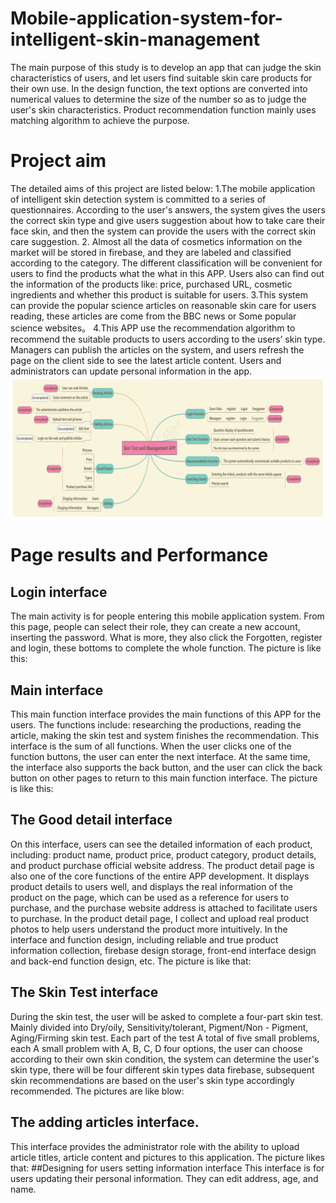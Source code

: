 # Mobile-application-system-for-intelligent-skin-management
The main purpose of this study is to develop an app that can judge the skin characteristics of users, and let users find suitable skin care products for their own use. In the design function, the text options are converted into numerical values to determine the size of the number so as to judge the user's skin characteristics. Product recommendation function mainly uses matching algorithm to achieve the purpose. 
# Project aim
The detailed aims of this project are listed below:
1.The mobile application of intelligent skin detection system is committed to a series
of questionnaires. According to the user's answers, the system gives the users the correct skin type and give users suggestion about how to take care their face skin, and then the system can provide the users with the correct skin care suggestion.
2. Almost all the data of cosmetics information on the market will be stored in firebase, and they are labeled and classified according to the category. The different classification will be convenient for users to find the products what the what in this APP. Users also can find out the information of the products like: price, purchased URL, cosmetic ingredients and whether this product is suitable for users.
3.This system can provide the popular science articles on reasonable skin care for users reading, these articles are come from the BBC news or Some popular science websites。
4.This APP use the recommendation algorithm to recommend the suitable products to users according to the users’ skin type.
Managers can publish the articles on the system, and users refresh the page on the client side to see the latest article content.
Users and administrators can update personal information in the app.
![image](https://github.com/xy1m19/Mobile-application-system-for-intelligent-skin-management/blob/main/picture/AIM.png)
# Page results and Performance
## Login interface
The main activity is for people entering this mobile application system. From this page, people can select their role, they can create a new account, inserting the password. What is more, they also click the Forgotten, register and login, these bottoms to complete the
whole function. The picture is like this:
## Main interface
This main function interface provides the main functions of this APP for the users. The functions include: researching the productions, reading the article, making the skin test and system finishes the recommendation. This interface is the sum of all functions. When the user clicks one of the function buttons, the user can enter the next interface. At the same time, the interface also supports the back button, and the user can click the back button on other pages to return to this main function interface. The picture is like this:
## The Good detail interface
On this interface, users can see the detailed information of each product, including: product name, product price, product category, product details, and product purchase official website address. The product detail page is also one of the core functions of the entire APP development. It displays product details to users well, and displays the real information of the product on the page, which can be used as a reference for users to purchase, and the purchase website address is attached to facilitate users to purchase. In the product detail page, I collect and upload real product photos to help users understand the product more intuitively. In the interface and function design, including reliable and true product information collection, firebase design storage, front-end interface design and back-end function design, etc. The picture is like that:
## The Skin Test interface
During the skin test, the user will be asked to complete a four-part skin test. Mainly divided into Dry/oily, Sensitivity/tolerant, Pigment/Non - Pigment, Aging/Firming skin test. Each part of the test A total of five small problems, each A small problem with A, B, C, D four options, the user can choose according to their own skin condition, the system can determine the user's skin type, there will be four different skin types data firebase, subsequent skin recommendations are based on the user's skin type accordingly recommended. The pictures are like blow:
## The adding articles interface.
This interface provides the administrator role with the ability to upload article titles, article content and pictures to this application. The picture likes that:
##Designing for users setting information interface
This interface is for users updating their personal information. They can edit address, age, and name.
